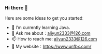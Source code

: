 ### Hi there 👋

Here are some ideas to get you started:

- 🌱 I’m currently learning Java.
- 💬 Ask me about：aliyun2333@126.com
- 📫 How to reach me: aliyun2333@126.com
- 🔗 My website：https://www.unfbx.com/
<!--
**Grt1228/Grt1228** is a ✨ _special_ ✨ repository because its `README.md` (this file) appears on your GitHub profile.

Here are some ideas to get you started:

- 🔭 I’m currently working on ...
- 🌱 I’m currently learning ...
- 👯 I’m looking to collaborate on ...
- 🤔 I’m looking for help with ...
- 💬 Ask me about ...
- 📫 How to reach me: ...
- 😄 Pronouns: ...
- ⚡ Fun fact: ...
-->
